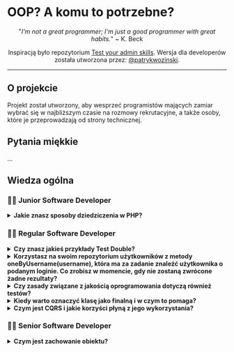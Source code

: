 # OOP? A komu to potrzebne?
<p align="center">
  "<i>I'm not a great programmer; I'm just a good programmer with great habits.</i>" ~ K. Beck
</p>

<p align="center">
Inspiracją było repozytorium <a href="https://github.com/trimstray/test-your-sysadmin-skills">Test your admin skills</a>. Wersja dla developerów została utworzona przez: <a href="https://github.com/patrykwozinski">@patrykwozinski</a>.
</p>

<hr>

## O projekcie
Projekt został utworzony, aby wesprzeć programistów mających zamiar wybrać się w najbliższym czasie na rozmowy rekrutacyjne, a także osoby, które je przeprowadzają od strony technicznej.


## Pytania miękkie
...

## Wiedza ogólna

### 👨‍🚀 Junior Software Developer

<details>
<summary><b>Jakie znasz sposoby dziedziczenia w PHP?</b></summary><br>

W PHP istnieje możliwość dziedziczenia poprzez słowo kluczowe `extends` z jednej klasy, oraz dziedziczenia z wielu miejsc poprzez `Trait`.
  
</details>

### 👨‍🚀 Regular Software Developer

<details>
  <summary><b>Czy znasz jakieś przykłady Test Double?</b></summary><br>

  Dummy, Fake, Stub, Spy, Mock. Służą do zaślepiania implementacji.

</details>

<details>
  <summary><b>Korzystasz na swoim repozytorium użytkowników z metody oneByUsername(username), która ma za zadanie znaleźć użytkownika o podanym loginie. Co zrobisz w momencie, gdy nie zostaną zwrócone żadne rezultaty?</b></summary><br>
  
Najlepszą opcją jest rzucenie wyjątki, gdyż tak naprawdę nie spełniono założenia poszukiwania usera. W niższych klasach należy to odpowiednio obsłużyć. Inną opcją jest zwrócenie `null`. Odpowiedzi takie jak: pusta klasa user, pusta lista, pusty array, `false` - to błąd.
  
</details>

<details>
  <summary><b>Czy zasady związane z jakością oprogramowania dotyczą również testów?</b></summary><br>
  
  Tak, jakość testów jest równie ważna jak jakość aplikacji. Także warto włożyć wiele starań w ich odpowiednie przygotowanie, gdyż testy słabej jakości są drogie w utrzymaniu i powodują wiele problemów.
  
  </details>
  
 <details>
  <summary><b>Kiedy warto oznaczyć klasę jako finalną i w czym to pomaga?</b></summary><br>
  
  W momencie, gdy klasa jest już konkretną - dziedziczy po abstract lub implementuje interfejs. Blokuje to zbędne poziomy dziedziczenia i wymusza kompozycję.
  
</details> 

<details>
  <summary><b>Czym jest CQRS i jakie korzyści płyną z jego wykorzystania?</b></summary><br>
  
  **Command-Query Responsibility Segregation** to podział modelu na model odczytu oraz model zapisu. Wykorzystując CQRS tworzymy komendy (`Commands`) oraz zapytania (`Queries`). Komenda nigdy nie zwraca wartości, a zapytanie nigdy nie modyfikuje danych.
</details>

### 👨‍🚀 Senior Software Developer

<details>
  <summary><b>Czym jest zachowanie obiektu?</b></summary><br>
  
  Zachowaniem obiektu nie jest setowanie wartości, ale jest nim przykładowo `document->reassign(owner)` <- czyli coś, co mogłoby stać się z żywym obiektem.
  
</details>
